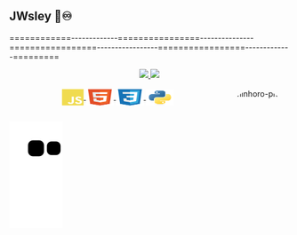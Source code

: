## JWsley 💢♾️

============-------------================---------------=================-----------------=================-------------=========
<div align="center">
  
  
  
  <a href="https://www.movenowthinklater.com">
  <img height="180em" src="https://github-readme-stats.vercel.app/api?username=JWsley&show_icons=true&theme=dark&include_all_commits=true&count_private=true"/>
  <img height="180em" src="https://github-readme-stats.vercel.app/api/top-langs/?username=JWsley&layout=compact&langs_count=7&theme=dark"/>
</div>
  <div style="display: inline_block;" align="center"><br>
  <img align="center" alt="Js" height="30" width="40" src="https://raw.githubusercontent.com/devicons/devicon/master/icons/javascript/javascript-plain.svg">
  <img align="center" alt="Rafa-HTML" height="30" width="50" src="https://raw.githubusercontent.com/devicons/devicon/master/icons/html5/html5-original.svg">
  <img align="center" alt="Rafa-CSS" height="30" width="50" src="https://raw.githubusercontent.com/devicons/devicon/master/icons/css3/css3-original.svg">
  <img align="center" alt="Rafa-Python" height="30" width="50" src="https://raw.githubusercontent.com/devicons/devicon/master/icons/python/python-original.svg">
 
  <img align="right" alt="minhoro-photo" height="150" style= "border-radius:80px;" src="https://art.ngfiles.com/images/753000/753563_ico-non_icon-danganronpa.png?f1545774916">
</div>
  
  ##
  
  ![Snake animation](https://github.com/JWsley/JWsley/blob/output/github-contribution-grid-snake.svg)


